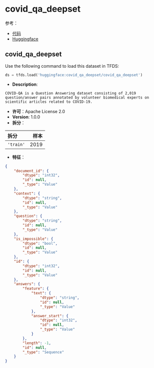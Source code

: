 # covid_qa_deepset

参考：

- [代码](https://github.com/huggingface/datasets/blob/master/datasets/covid_qa_deepset)
- [Huggingface](https://huggingface.co/datasets/covid_qa_deepset)

## covid_qa_deepset

Use the following command to load this dataset in TFDS:

```python
ds = tfds.load('huggingface:covid_qa_deepset/covid_qa_deepset')
```

- **Description**:

```
COVID-QA is a Question Answering dataset consisting of 2,019 question/answer pairs annotated by volunteer biomedical experts on scientific articles related to COVID-19.
```

- **许可**：Apache License 2.0
- **Version**: 1.0.0
- **拆分**：

拆分 | 样本
:-- | --:
`'train'` | 2019

- **特征**：

```json
{
    "document_id": {
        "dtype": "int32",
        "id": null,
        "_type": "Value"
    },
    "context": {
        "dtype": "string",
        "id": null,
        "_type": "Value"
    },
    "question": {
        "dtype": "string",
        "id": null,
        "_type": "Value"
    },
    "is_impossible": {
        "dtype": "bool",
        "id": null,
        "_type": "Value"
    },
    "id": {
        "dtype": "int32",
        "id": null,
        "_type": "Value"
    },
    "answers": {
        "feature": {
            "text": {
                "dtype": "string",
                "id": null,
                "_type": "Value"
            },
            "answer_start": {
                "dtype": "int32",
                "id": null,
                "_type": "Value"
            }
        },
        "length": -1,
        "id": null,
        "_type": "Sequence"
    }
}
```
